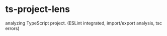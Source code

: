 # ts-project-lens
analyzing TypeScript project. (ESLint integrated, import/export analysis, tsc errors)
